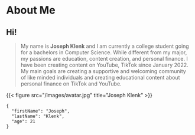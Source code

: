  # About Me


## Hi!

>My name is **Joseph Klenk** and I am currently a college student 
going for a bachelors in Computer Science. While different from my major, my passions are 
education, content creation, and personal finance. I have been creating content on YouTube, TikTok since January 2022. My main goals are 
creating a supportive and welcoming community of like minded individuals and creating educational content 
about personal finance on TikTok and YouTube.

{{< figure src="/images/avatar.jpg" title="Joseph Klenk" >}}

```
{
  "firstName": "Joseph",
  "lastName": "Klenk",
  "age": 21
}
```
